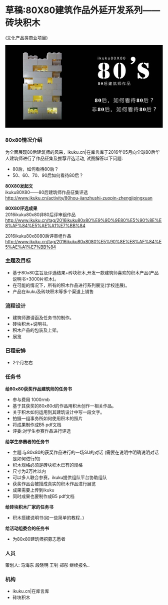 # 草稿:80X80建筑作品外延开发系列——砖块积木
(文化产品类商业项目)

![80x80](/images/80x80-jm.jpg "80x80")

### 80x80情况介绍    

为全面展现80后建筑师的风采，ikuku.cn|在库言库于2016年05月向全球80后华人建筑师进行了作品征集及推荐评选活动, 试图解答以下问题:  
* 80后，如何看待80后？  
* 50、60、70、90后如何看待80后？  

**80X80发起文**  
ikuku80X80——80后建筑师作品征集评选  
http://www.ikuku.cn/activity/80hou-jianzhushi-zuopin-zhengjipingxuan

**80X80评选成果**  
2016ikuku80x80非80后评审组作品  
http://www.ikuku.cn/tag/2016ikuku80x80%E9%9D%9E80%E5%90%8E%E8%AF%84%E5%AE%A1%E7%BB%84  

2016ikuku80x8080后评审组作品  
http://www.ikuku.cn/tag/2016ikuku80x8080%E5%90%8E%E8%AF%84%E5%AE%A1%E7%BB%84  


### 主题及目标  

* 基于80x80主旨及评选结果+砖块积木,开发一款建筑师喜欢的积木产品(产品说明书+3000片积木)。
* 在可能的情况下，所有的积木作品进行系列展览(学校连展)。
* 产品在ikuku及砖块积木等多个渠道上销售  


### 流程设计  

* 建筑师邀请函及任务书的制作。 
* 砖块积木+说明书。
* 积木产品的包装及上架。
* 展览 

### 日程安排    

* 2个月左右  


### 任务书

**给80x80获奖作品建筑师的任务书**

* 参与费用 1000rmb
* 基于其获奖的80x80d的作品用积木创作一相关作品。  
* 关于积木如何运用到其建筑设计中写一段文字。 
* 拍摄一组事务所如何使用积木的照片  
* 将成果制作成B5 pdf文档
* 评委:对学生参赛作品进行评选 


**给学生参赛者的任务书** 

* 主题:与80x80的获奖作品进行的一场SU的对话 (需要在说明中明确说明对话是如何进行的)
* 积木规格必须是砖块积木已有的规格  
* 尺寸为2万片以内
* 可以多人联合参赛，ikuku提供组队平台协助组队
* 获奖作品会被搭成真实的积木作品进行展览  
* 成果需要上传到ikuku
* 同时成果也要制作成B5 pdf文档

**给砖块积木厂家的任务书**
* 积木搭建说明书(如一些简单的教程..) 


**给活动组委会的任务书**  

* 为80x80建筑师招募志愿者




### 人员  
策划人: 马海东 段晓明 王钊 郑彤 继续报名..  


### 机构
* ikuku.cn|在库言库  
* 砖块积木  





